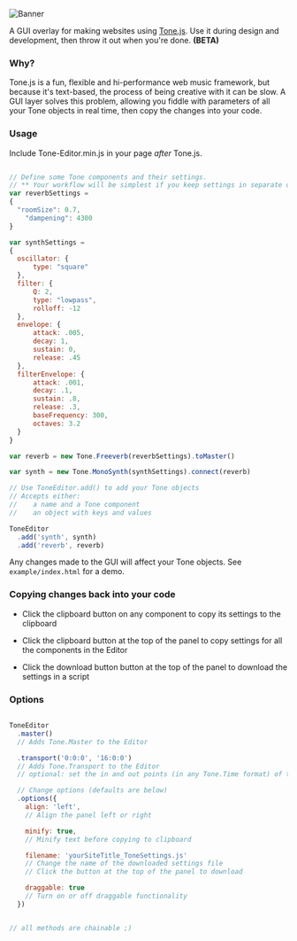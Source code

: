 

![Banner](https://rawgit.com/willurmston/ToneEditor/master/github-assets/banner.svg)


<!-- # Tone.Editor -->
A GUI overlay for making websites using [Tone.js](https://github.com/Tonejs/Tone.js). Use it during design and development, then throw it out when you're done. **(BETA)**

### Why?
Tone.js is a fun, flexible and hi-performance web music framework, but because it's text-based, the process of being creative with it can be slow. A GUI layer solves this problem, allowing you fiddle with parameters of all your Tone objects in real time, then copy the changes into your code.

### Usage
Include Tone-Editor.min.js in your page *after* Tone.js.

```javascript

// Define some Tone components and their settings.
// ** Your workflow will be simplest if you keep settings in separate objects. **
var reverbSettings =
{
  "roomSize": 0.7,
	"dampening": 4300
}

var synthSettings =
{
  oscillator: {
      type: "square"
  },
  filter: {
      Q: 2,
      type: "lowpass",
      rolloff: -12
  },
  envelope: {
      attack: .005,
      decay: 1,
      sustain: 0,
      release: .45
  },
  filterEnvelope: {
      attack: .001,
      decay: .1,
      sustain: .8,
      release: .3,
      baseFrequency: 300,
      octaves: 3.2
  }
}

var reverb = new Tone.Freeverb(reverbSettings).toMaster()

var synth = new Tone.MonoSynth(synthSettings).connect(reverb)

// Use ToneEditor.add() to add your Tone objects
// Accepts either:
//    a name and a Tone component
//    an object with keys and values

ToneEditor
  .add('synth', synth)
  .add('reverb', reverb)

```
Any changes made to the GUI will affect your Tone objects. See `example/index.html` for a demo.

### Copying changes back into your code
* Click the clipboard button on any component to copy its settings to the clipboard

* Click the clipboard button at the top of the panel to copy settings for all the components in the Editor

* Click the download button button at the top of the panel to download the settings in a script

### Options
```javascript

ToneEditor
  .master()
  // Adds Tone.Master to the Editor

  .transport('0:0:0', '16:0:0')
  // Adds Tone.Transport to the Editor
  // optional: set the in and out points (in any Tone.Time format) of the progress scrubber

  // Change options (defaults are below)
  .options({
    align: 'left',
    // Align the panel left or right

    minify: true,
    // Minify text before copying to clipboard

    filename: 'yourSiteTitle_ToneSettings.js'
    // Change the name of the downloaded settings file
    // Click the button at the top of the panel to download

    draggable: true
    // Turn on or off draggable functionality
  })


// all methods are chainable ;)
```
